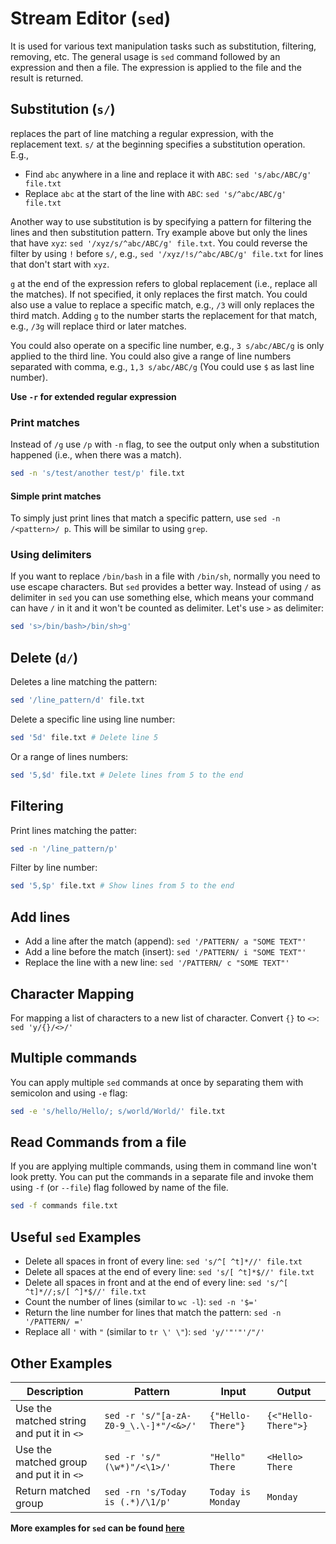 # Stream Editor (`sed`)

It is used for various text manipulation tasks such as substitution, filtering, removing, etc. The general usage is `sed` command followed by an expression and then a file. The expression is applied to the file and the result is returned.

## Substitution (`s/`)

replaces the part of line matching a regular expression, with the replacement text. `s/` at the beginning specifies a substitution operation. E.g.,

- Find `abc` anywhere in a line and replace it with `ABC`: `sed 's/abc/ABC/g' file.txt`
- Replace `abc` at the start of the line with `ABC`: `sed 's/^abc/ABC/g' file.txt`

Another way to use substitution is by specifying a pattern for filtering the lines and then substitution pattern. Try example above but only the lines that have `xyz`: `sed '/xyz/s/^abc/ABC/g' file.txt`. You could reverse the filter by using `!` before `s/`, e.g., `sed '/xyz/!s/^abc/ABC/g' file.txt` for lines that don't start with `xyz`.

`g` at the end of the expression refers to global replacement (i.e., replace all the matches). If not specified, it only replaces the first match. You could also use a value to replace a specific match, e.g., `/3` will only replaces the third match. Adding `g` to the number starts the replacement for that match, e.g., `/3g` will replace third or later matches.

You could also operate on a specific line number, e.g., `3 s/abc/ABC/g` is only applied to the third line. You could also give a range of line numbers separated with comma, e.g., `1,3 s/abc/ABC/g` (You could use `$` as last line number).

**Use `-r` for extended regular expression**

### Print matches

Instead of `/g` use `/p` with `-n` flag, to see the output only when a substitution happened (i.e., when there was a match).

```bash
sed -n 's/test/another test/p' file.txt

```

#### Simple print matches

To simply just print lines that match a specific pattern, use `sed -n /<pattern>/ p`. This will be similar to using `grep`.

### Using delimiters

If you want to replace `/bin/bash` in a file with `/bin/sh`, normally you need to use escape characters. But `sed` provides a better way. Instead of using `/` as delimiter in `sed` you can use something else, which means your command can have `/` in it and it won't be counted as delimiter. Let's use `>` as delimiter:

```bash
sed 's>/bin/bash>/bin/sh>g'
```

## Delete (`d/`)

Deletes a line matching the pattern:

```bash
sed '/line_pattern/d' file.txt
```

Delete a specific line using line number:

```bash
sed '5d' file.txt # Delete line 5
```

Or a range of lines numbers:

```bash
sed '5,$d' file.txt # Delete lines from 5 to the end
```

## Filtering

Print lines matching the patter:

```bash
sed -n '/line_pattern/p'
```

Filter by line number:

```bash
sed '5,$p' file.txt # Show lines from 5 to the end
```

## Add lines

- Add a line after the match (append): `sed '/PATTERN/ a "SOME TEXT"'`
- Add a line before the match (insert): `sed '/PATTERN/ i "SOME TEXT"'`
- Replace the line with a new line: `sed '/PATTERN/ c "SOME TEXT"'`

## Character Mapping

For mapping a list of characters to a new list of character.
Convert `{}` to `<>`: `sed 'y/{}/<>/'`

## Multiple commands

You can apply multiple `sed` commands at once by separating them with semicolon and using `-e` flag:

```bash
sed -e 's/hello/Hello/; s/world/World/' file.txt
```

## Read Commands from a file

If you are applying multiple commands, using them in command line won't look pretty. You can put the commands in a separate file and invoke them using `-f` (or `--file`) flag followed by name of the file.

```bash
sed -f commands file.txt

```

## Useful `sed` Examples

- Delete all spaces in front of every line: `sed 's/^[ ^t]*//' file.txt`
- Delete all spaces at the end of every line: `sed 's/[ ^t]*$//' file.txt`
- Delete all spaces in front and at the end of every line: `sed 's/^[ ^t]*//;s/[ ^]*$//' file.txt`
- Count the number of lines (similar to `wc -l`): `sed -n '$='`
- Return the line number for lines that match the pattern: `sed -n '/PATTERN/ ='`
- Replace all `'` with `"` (similar to `tr \' \"`): `sed 'y/'"'"'/"/'`

## Other Examples

| Description | Pattern | Input | Output |
|-|-|-|-|
|Use the matched string and put it in `<>`|`sed -r 's/"[a-zA-Z0-9_\.\-]*"/<&>/'`|`{"Hello-There"}`|`{<"Hello-There">}`|
|Use the matched group and put it in `<>`|`sed -r 's/"(\w*)"/<\1>/'`|`"Hello" There`|`<Hello> There`|
|Return matched group|`sed -rn 's/Today is (.*)/\1/p'`|`Today is Monday`|`Monday`|

**More examples for `sed` can be found [here](https://linuxconfig.org/learning-linux-commands-sed)**
